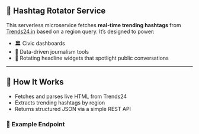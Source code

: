 ## 📡 Hashtag Rotator Service

This serverless microservice fetches **real-time trending hashtags** from [Trends24.in](https://trends24.in) based on a region query. It’s designed to power:

- 🏛️ Civic dashboards  
- 📰 Data-driven journalism tools  
- 🎯 Rotating headline widgets that spotlight public conversations  

---

## 🔧 How It Works

- Fetches and parses live HTML from Trends24  
- Extracts trending hashtags by region  
- Returns structured JSON via a simple REST API

### 🧪 Example Endpoint


